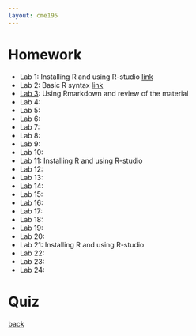 ```yaml
---
layout: cme195
---
```


# [](#homework) Homework

- Lab 1: Installing R and using R-studio [link]()
- Lab 2: Basic R syntax [link]()
- [Lab 3](asset/assignments/homework_FA2018.nb.html): Using Rmarkdown and review of the material
- Lab 4: 
- Lab 5:
- Lab 6: 
- Lab 7:
- Lab 8: 
- Lab 9:
- Lab 10:
- Lab 11: Installing R and using R-studio
- Lab 12: 
- Lab 13:
- Lab 14: 
- Lab 15:
- Lab 16: 
- Lab 17:
- Lab 18: 
- Lab 19:
- Lab 20:
- Lab 21: Installing R and using R-studio
- Lab 22: 
- Lab 23:
- Lab 24: 


# [](#homework) Quiz

[back](./)
